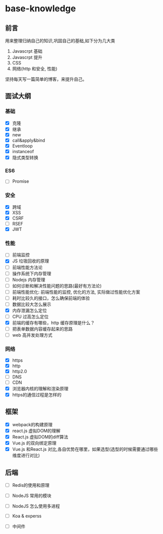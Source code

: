 # base-knowledge
## 前言
用来整理归纳自己的知识,巩固自己的基础,如下分为几大类

1. Javascrpt 基础
2. Javascrpt 提升
3. CSS 
4. 网络(http 和安全, 性能)

坚持每天写一篇简单的博客，来提升自己。

## 面试大纲
### 基础
- [x] 克隆
- [x] 继承
- [x] new
- [x] call&apply&bind
- [x] Eventloop
- [x] instanceof
- [x] 隐式类型转换

### ES6
- [ ] Promise


### 安全
- [x] 跨域
- [x] XSS 
- [x] CSRF
- [ ] RSEF
- [x] JWT

### 性能
- [ ] 前端监控
- [x] JS 垃圾回收的原理
- [ ] 前端性能方法论
- [ ] 操作系统下内存管理
- [ ] Nodejs 内存管理
- [ ] 如何诊断和解决性能问题的思路(最好有方法论)
- [ ] 前端性能优化: 前端性能的监控, 优化的方法, 实际做过性能优化方案
- [ ] 耗时比较久的接口，怎么确保前端的体验
- [ ] 数据比较大怎么展示
- [x] 内存泄漏怎么定位
- [ ] CPU 过高怎么定位
- [x] 前端的缓存有哪些，http 缓存原理是什么？
- [ ] 把表单数据内容缓存起来的思路
- [ ] web 高并发处理方式

### 网络
- [X] https
- [x] http
- [x] http2.0
- [ ] DNS
- [ ] CDN
- [x] 浏览器内核的理解和渲染原理
- [X] https的通信过程是怎样的

## 框架
- [x] webpack的构建原理
- [x] react.js 虚拟DOM的理解
- [x] React.js 虚拟DOM的diff算法
- [x] Vue.js 的双向绑定原理
- [x] Vue.js 和React.js 对比,各自优势在哪里，如果选型(选型的时候需要通过哪些维度进行对比)

## 后端
- [ ] Redis的使用和原理
- [ ] NodeJS 常用的模块
- [ ] NodeJS 怎么使用多进程
- [ ] Koa & experss
- [ ] 中间件


